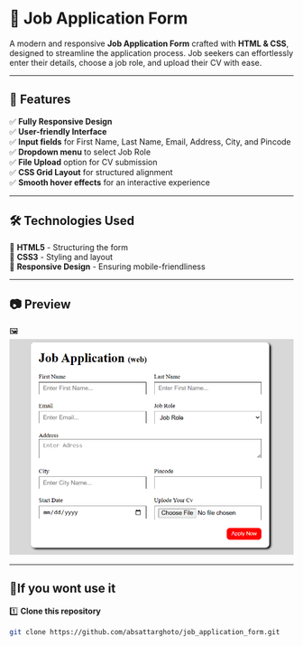 # 🚀 Job Application Form  

A modern and responsive **Job Application Form** crafted with **HTML & CSS**, designed to streamline the application process. Job seekers can effortlessly enter their details, choose a job role, and upload their CV with ease. 

---

## 📌 Features  

✅ **Fully Responsive Design**  
✅ **User-friendly Interface**  
✅ **Input fields** for First Name, Last Name, Email, Address, City, and Pincode  
✅ **Dropdown menu** to select Job Role  
✅ **File Upload** option for CV submission  
✅ **CSS Grid Layout** for structured alignment  
✅ **Smooth hover effects** for an interactive experience  

---

## 🛠️ Technologies Used  

🔹 **HTML5** - Structuring the form  
🔹 **CSS3** - Styling and layout  
🔹 **Responsive Design** - Ensuring mobile-friendliness  

---

## 📷 Preview  
🖼️  ![Job Application Form Screenshot](assets/Project_image.png)


---

## 🚀If you wont use it  

1️⃣ **Clone this repository**  
   ```sh
   git clone https://github.com/absattarghoto/job_application_form.git